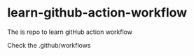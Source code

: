 # learn-github-action-workflow
The is repo to learn gitHub action workflow

Check the .github/workflows 
